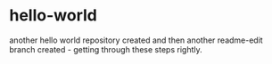 # hello-world
another hello world repository created
and then another readme-edit branch created - getting through these steps rightly.
